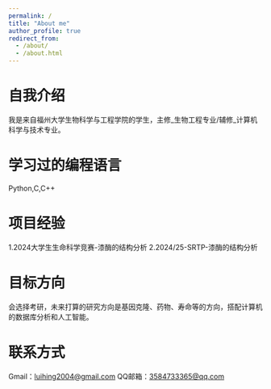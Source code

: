 ```yaml
---
permalink: /
title: "About me"
author_profile: true
redirect_from: 
  - /about/
  - /about.html
---
```

自我介绍
======
我是来自福州大学生物科学与工程学院的学生，主修_生物工程专业/辅修_计算机科学与技术专业。

学习过的编程语言
======
Python,C,C++

项目经验
======
1.2024大学生生命科学竞赛-漆酶的结构分析
2.2024/25-SRTP-漆酶的结构分析

目标方向
======
会选择考研，未来打算的研究方向是基因克隆、药物、寿命等的方向，搭配计算机的数据库分析和人工智能。

联系方式
======
Gmail：luihing2004@gmail.com
QQ邮箱：3584733365@qq.com
